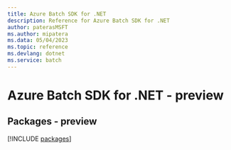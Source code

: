 ```yaml
---
title: Azure Batch SDK for .NET
description: Reference for Azure Batch SDK for .NET
author: paterasMSFT
ms.author: mipatera
ms.data: 05/04/2023
ms.topic: reference
ms.devlang: dotnet
ms.service: batch
---
```

# Azure Batch SDK for .NET - preview
## Packages - preview
[!INCLUDE [packages](batch-index.md)]